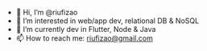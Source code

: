 - 👋 Hi, I’m @riufizao
- 👀 I’m interested in web/app dev, relational DB & NoSQL
- 🌱 I’m currently dev in Flutter, Node & Java
- 📫 How to reach me: riufizao@gmail.com

<!---
riufizao/riufizao is a ✨ special ✨ repository because its `README.md` (this file) appears on your GitHub profile.
You can click the Preview link to take a look at your changes.
--->
